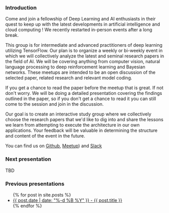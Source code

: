 ### Introduction


Come and join a fellowship of Deep Learning and AI enthusiasts in their quest to keep up with the latest developments in
artificial intelligence and cloud computing ! We recently restarted in-person events after a long break. 

This group is for intermediate and advanced practitioners of deep learning utilizing TensorFlow. Our plan is to organize
a weekly or bi-weekly event in which we will collectively analyze the latest and seminal research papers in the field of
AI. We will be covering anything from computer vision, natural language processing to deep reinforcement learning and
Bayesian networks. These meetups are intended to be an open discussion of the selected paper, related research and
relevant model coding.

If you get a chance to read the paper before the meetup that is great. If not don't worry. We will be doing a detailed
presentation covering the findings outlined in the paper, so if you don't get a chance to read it you can still come to
the session and join in the discussion.

Our goal is to create an interactive study group where we collectively choose the research papers that we'd like to dig
into and share the lessons we learn from attempting to execute the architecture in our own applications. Your feedback
will be valuable in determining the structure and content of the event in the future.

You can find us on [Github](https://github.com/The-Deep-Learning-Fellowship), [Meetup](https://www.meetup.com/fr-FR/meetup-group-optfgvkc/)) and [Slack](https://gdgyyc.slack.com/)

### Next presentation

TBD

### Previous presentations

<ul>
  {% for post in site.posts %}
    <li>
      <a href="{{ post.url }}">{{ post.date | date: "%-d %B %Y" }} - {{ post.title }}</a>
    </li>
  {% endfor %}
</ul>
